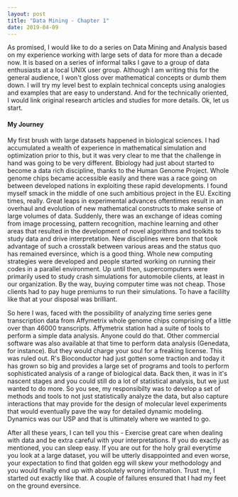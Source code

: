 ```yaml
---
layout: post
title: "Data Mining - Chapter 1"
date: 2019-04-09
---
```



As promised, I would like to do a series on Data Mining and Analysis based on my experience working with large sets of data for more than a decade now. It is based on a series of informal talks I gave to a group of data enthusiasts at a local UNIX user group. Although I am writing this for the general audience, I won't gloss over mathematical concepts or dumb them down. I will try my level best to explain technical concepts using analogies and examples that are easy to understand. And for the technically oriented, I would link original research articles and studies for more details. Ok, let us start.

#### My Journey

My first brush with large datasets happened in biological sciences. I had accumulated a wealth of experience in mathematical simulation and optimization prior to this, but it was very clear to me that the challenge in hand was going to be very different. Bbiology had just about started to become a data rich discipline, thanks to the Human Genome Project. Whole genome chips became accessible easily and there was a race going on between developed nations in exploiting these rapid developments. I found myself smack in the middle of one such ambitious project in the EU. Exciting times, really. Great leaps in experimental advances oftentimes result in an overhaul and evolution of new mathematical constructs to make sense of large volumes of data. Suddenly, there was an exchange of ideas coming from image processing, pattern recognition, machine learning and other areas that resulted in the development of novel algorithms and toolkits to study data and drive interpretation. New disciplines were born that took advantage of such a crosstalk between various areas and the status quo has remained eversince, which is a good thing. Whole new computing strategies were developed and people started working on running their codes in a parallel environment. Up until then, supercomputers were primarily used to study crash simulations for automobile clients, at least in our organization. By the way, buying computer time was not cheap. Those clients had to pay huge premiums to run their simulations. To have a facililty like that at your disposal was brilliant.

So here I was, faced with the possibility of analyzing time series gene transcription data from Affymetrix whole genome chips comprising of a little over than 46000 transcripts. Affymetrix station had a suite of tools to perform a simple data analysis. Anyone could do that. Other commercial software was also available at that time to perform data analysis (Genedata, for instance). But they would charge your soul for a freaking license. This was ruled out. R's Bioconductor had just gotten some traction and today it has grown so big and provides a large set of programs and tools to perform sophisticated analysis of a range of biological data. Back then, it was in it's nascent stages and you could still do a lot of statistical analysis, but we just wanted to do more. So you see, my responsibilty was to develop a set of methods and tools to not just statistically analyze the data, but also capture interactions that may provide for the design of molecular level experiments that would eventually pave the way for detailed dynamic modeling. Dynamics was our USP and that is ultimately where we wanted to go.

After all these years, I can tell you this - Exercise great care when dealing with data and be extra careful with your interpretations. If you do exactly as mentioned, you can sleep easy. If you are out for the holy grail everytime you look at a large dataset, you will be utterly disappointed and even worse, your expectation to find that golden egg will skew your methodology and you would finally end up with absolutely wrong information. Trust me, I started out exactly like that. A couple of failures ensured that I had my feet on the ground eversince.


